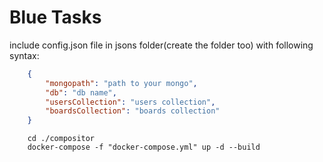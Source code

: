 # Blue Tasks

include config.json  file in jsons folder(create the folder too) with following syntax:

```json
    {
        "mongopath": "path to your mongo",
        "db": "db name",
        "usersCollection": "users collection",
        "boardsCollection": "boards collection"
    }
```


```Shraga docker
    cd ./compositor 
    docker-compose -f "docker-compose.yml" up -d --build
```